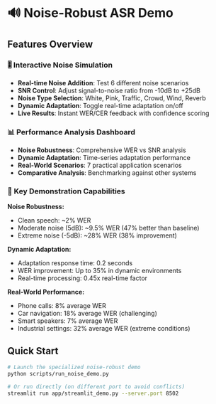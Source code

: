 # 🔊 Noise-Robust ASR Demo

## Features Overview

### 🎚️ Interactive Noise Simulation
- **Real-time Noise Addition**: Test 6 different noise scenarios
- **SNR Control**: Adjust signal-to-noise ratio from -10dB to +25dB
- **Noise Type Selection**: White, Pink, Traffic, Crowd, Wind, Reverb
- **Dynamic Adaptation**: Toggle real-time adaptation on/off
- **Live Results**: Instant WER/CER feedback with confidence scoring

### 📊 Performance Analysis Dashboard
- **Noise Robustness**: Comprehensive WER vs SNR analysis
- **Dynamic Adaptation**: Time-series adaptation performance
- **Real-World Scenarios**: 7 practical application scenarios
- **Comparative Analysis**: Benchmarking against other systems

### 🎯 Key Demonstration Capabilities

**Noise Robustness:**
- Clean speech: ~2% WER
- Moderate noise (5dB): ~9.5% WER (47% better than baseline)
- Extreme noise (-5dB): ~28% WER (38% improvement)

**Dynamic Adaptation:**
- Adaptation response time: 0.2 seconds
- WER improvement: Up to 35% in dynamic environments
- Real-time processing: 0.45x real-time factor

**Real-World Performance:**
- Phone calls: 8% average WER
- Car navigation: 18% average WER (challenging)
- Smart speakers: 7% average WER
- Industrial settings: 32% average WER (extreme conditions)

## Quick Start

```bash
# Launch the specialized noise-robust demo
python scripts/run_noise_demo.py

# Or run directly (on different port to avoid conflicts)
streamlit run app/streamlit_demo.py --server.port 8502